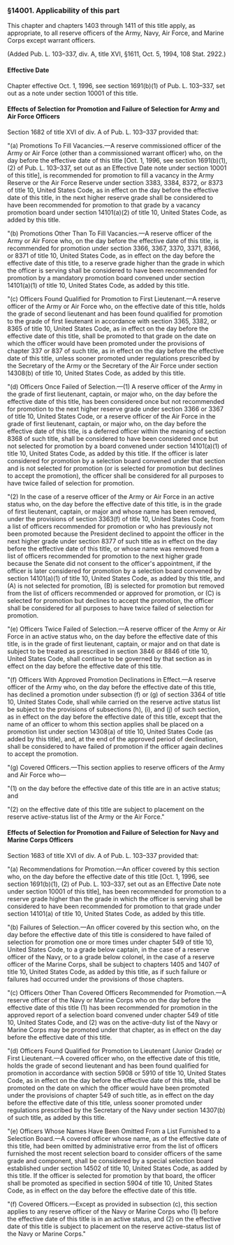 ### §14001. Applicability of this part ###

This chapter and chapters 1403 through 1411 of this title apply, as appropriate, to all reserve officers of the Army, Navy, Air Force, and Marine Corps except warrant officers.

(Added Pub. L. 103–337, div. A, title XVI, §1611, Oct. 5, 1994, 108 Stat. 2922.)

#### Effective Date ####

Chapter effective Oct. 1, 1996, see section 1691(b)(1) of Pub. L. 103–337, set out as a note under section 10001 of this title.

#### Effects of Selection for Promotion and Failure of Selection for Army and Air Force Officers ####

Section 1682 of title XVI of div. A of Pub. L. 103–337 provided that:

"(a) Promotions To Fill Vacancies.—A reserve commissioned officer of the Army or Air Force (other than a commissioned warrant officer) who, on the day before the effective date of this title [Oct. 1, 1996, see section 1691(b)(1), (2) of Pub. L. 103–337, set out as an Effective Date note under section 10001 of this title], is recommended for promotion to fill a vacancy in the Army Reserve or the Air Force Reserve under section 3383, 3384, 8372, or 8373 of title 10, United States Code, as in effect on the day before the effective date of this title, in the next higher reserve grade shall be considered to have been recommended for promotion to that grade by a vacancy promotion board under section 14101(a)(2) of title 10, United States Code, as added by this title.

"(b) Promotions Other Than To Fill Vacancies.—A reserve officer of the Army or Air Force who, on the day before the effective date of this title, is recommended for promotion under section 3366, 3367, 3370, 3371, 8366, or 8371 of title 10, United States Code, as in effect on the day before the effective date of this title, to a reserve grade higher than the grade in which the officer is serving shall be considered to have been recommended for promotion by a mandatory promotion board convened under section 14101(a)(1) of title 10, United States Code, as added by this title.

"(c) Officers Found Qualified for Promotion to First Lieutenant.—A reserve officer of the Army or Air Force who, on the effective date of this title, holds the grade of second lieutenant and has been found qualified for promotion to the grade of first lieutenant in accordance with section 3365, 3382, or 8365 of title 10, United States Code, as in effect on the day before the effective date of this title, shall be promoted to that grade on the date on which the officer would have been promoted under the provisions of chapter 337 or 837 of such title, as in effect on the day before the effective date of this title, unless sooner promoted under regulations prescribed by the Secretary of the Army or the Secretary of the Air Force under section 14308(b) of title 10, United States Code, as added by this title.

"(d) Officers Once Failed of Selection.—(1) A reserve officer of the Army in the grade of first lieutenant, captain, or major who, on the day before the effective date of this title, has been considered once but not recommended for promotion to the next higher reserve grade under section 3366 or 3367 of title 10, United States Code, or a reserve officer of the Air Force in the grade of first lieutenant, captain, or major who, on the day before the effective date of this title, is a deferred officer within the meaning of section 8368 of such title, shall be considered to have been considered once but not selected for promotion by a board convened under section 14101(a)(1) of title 10, United States Code, as added by this title. If the officer is later considered for promotion by a selection board convened under that section and is not selected for promotion (or is selected for promotion but declines to accept the promotion), the officer shall be considered for all purposes to have twice failed of selection for promotion.

"(2) In the case of a reserve officer of the Army or Air Force in an active status who, on the day before the effective date of this title, is in the grade of first lieutenant, captain, or major and whose name has been removed, under the provisions of section 3363(f) of title 10, United States Code, from a list of officers recommended for promotion or who has previously not been promoted because the President declined to appoint the officer in the next higher grade under section 8377 of such title as in effect on the day before the effective date of this title, or whose name was removed from a list of officers recommended for promotion to the next higher grade because the Senate did not consent to the officer's appointment, if the officer is later considered for promotion by a selection board convened by section 14101(a)(1) of title 10, United States Code, as added by this title, and (A) is not selected for promotion, (B) is selected for promotion but removed from the list of officers recommended or approved for promotion, or (C) is selected for promotion but declines to accept the promotion, the officer shall be considered for all purposes to have twice failed of selection for promotion.

"(e) Officers Twice Failed of Selection.—A reserve officer of the Army or Air Force in an active status who, on the day before the effective date of this title, is in the grade of first lieutenant, captain, or major and on that date is subject to be treated as prescribed in section 3846 or 8846 of title 10, United States Code, shall continue to be governed by that section as in effect on the day before the effective date of this title.

"(f) Officers With Approved Promotion Declinations in Effect.—A reserve officer of the Army who, on the day before the effective date of this title, has declined a promotion under subsection (f) or (g) of section 3364 of title 10, United States Code, shall while carried on the reserve active status list be subject to the provisions of subsections (h), (i), and (j) of such section, as in effect on the day before the effective date of this title, except that the name of an officer to whom this section applies shall be placed on a promotion list under section 14308(a) of title 10, United States Code (as added by this title), and, at the end of the approved period of declination, shall be considered to have failed of promotion if the officer again declines to accept the promotion.

"(g) Covered Officers.—This section applies to reserve officers of the Army and Air Force who—

"(1) on the day before the effective date of this title are in an active status; and

"(2) on the effective date of this title are subject to placement on the reserve active-status list of the Army or the Air Force."

#### Effects of Selection for Promotion and Failure of Selection for Navy and Marine Corps Officers ####

Section 1683 of title XVI of div. A of Pub. L. 103–337 provided that:

"(a) Recommendations for Promotion.—An officer covered by this section who, on the day before the effective date of this title [Oct. 1, 1996, see section 1691(b)(1), (2) of Pub. L. 103–337, set out as an Effective Date note under section 10001 of this title], has been recommended for promotion to a reserve grade higher than the grade in which the officer is serving shall be considered to have been recommended for promotion to that grade under section 14101(a) of title 10, United States Code, as added by this title.

"(b) Failures of Selection.—An officer covered by this section who, on the day before the effective date of this title is considered to have failed of selection for promotion one or more times under chapter 549 of title 10, United States Code, to a grade below captain, in the case of a reserve officer of the Navy, or to a grade below colonel, in the case of a reserve officer of the Marine Corps, shall be subject to chapters 1405 and 1407 of title 10, United States Code, as added by this title, as if such failure or failures had occurred under the provisions of those chapters.

"(c) Officers Other Than Covered Officers Recommended for Promotion.—A reserve officer of the Navy or Marine Corps who on the day before the effective date of this title (1) has been recommended for promotion in the approved report of a selection board convened under chapter 549 of title 10, United States Code, and (2) was on the active-duty list of the Navy or Marine Corps may be promoted under that chapter, as in effect on the day before the effective date of this title.

"(d) Officers Found Qualified for Promotion to Lieutenant (Junior Grade) or First Lieutenant.—A covered officer who, on the effective date of this title, holds the grade of second lieutenant and has been found qualified for promotion in accordance with section 5908 or 5910 of title 10, United States Code, as in effect on the day before the effective date of this title, shall be promoted on the date on which the officer would have been promoted under the provisions of chapter 549 of such title, as in effect on the day before the effective date of this title, unless sooner promoted under regulations prescribed by the Secretary of the Navy under section 14307(b) of such title, as added by this title.

"(e) Officers Whose Names Have Been Omitted From a List Furnished to a Selection Board.—A covered officer whose name, as of the effective date of this title, had been omitted by administrative error from the list of officers furnished the most recent selection board to consider officers of the same grade and component, shall be considered by a special selection board established under section 14502 of title 10, United States Code, as added by this title. If the officer is selected for promotion by that board, the officer shall be promoted as specified in section 5904 of title 10, United States Code, as in effect on the day before the effective date of this title.

"(f) Covered Officers.—Except as provided in subsection (c), this section applies to any reserve officer of the Navy or Marine Corps who (1) before the effective date of this title is in an active status, and (2) on the effective date of this title is subject to placement on the reserve active-status list of the Navy or Marine Corps."